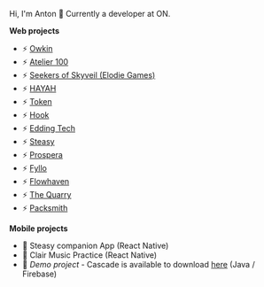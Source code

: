 Hi, I'm Anton 👋
Currently a developer at ON.

**Web projects**
- ⚡ [Owkin](https://www.owkin.com/) 
- ⚡ [Atelier 100](https://www.atelier100.com/) 
- ⚡ [Seekers of Skyveil (Elodie Games)](https://www.seekerofskyveil.com/) 
- ⚡ [HAYAH](https://hayah.com/) 
- ⚡ [Token](https://www.token.com/) 
- ⚡ [Hook](https://hook.co/) 
- ⚡ [Edding Tech](https://edding.tech/en-int) 
- ⚡ [Steasy](https://steasy.ch/) 
- ⚡ [Prospera](https://prospera.ag/) 
- ⚡ [Fyllo](https://www.hellofyllo.com/) 
- ⚡ [Flowhaven](https://flowhaven.com/) 
- ⚡ [The Quarry](https://the-quarry.co.uk/) 
- ⚡ [Packsmith](https://packsmith.io/) 

**Mobile projects**
- 📱 Steasy companion App (React Native)
- 📱 Clair Music Practice (React Native)
- 📱 *Demo project* - Cascade is available to download [here](http://bit.ly/cascade-app) (Java / Firebase)
